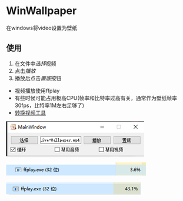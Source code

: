 # WinWallpaper

在windows将video设置为壁纸

## 使用
1. 在文件中*选择*视频
2. 点击*播放*
3. 播放后点击*置底*按钮

- 视频播放使用ffplay
- 有些时候可能占用极高CPU(帧率和比特率过高有关，通常作为壁纸帧率30fps，比特率1M左右足够了)
- [转换视频工具](https://github.com/januwA/WPF-ffmpegtool)

![](./images/2020-09-11-22-34-00.png)

![](./images/2020-09-11-22-34-30.png)

![](./images/2020-09-11-22-35-28.png)
